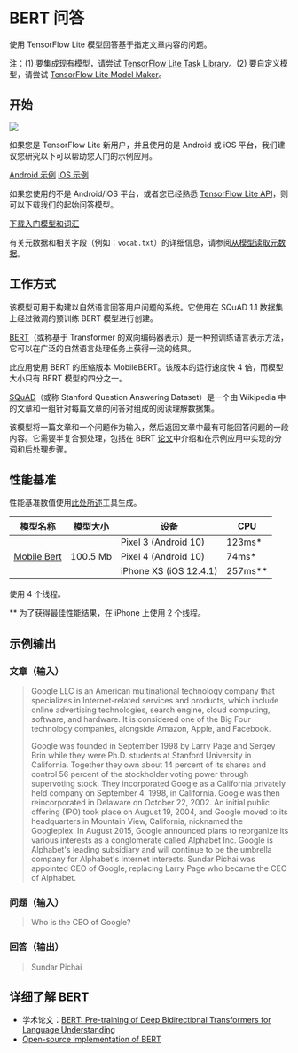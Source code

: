 # BERT 问答

使用 TensorFlow Lite 模型回答基于指定文章内容的问题。

注：(1) 要集成现有模型，请尝试 [TensorFlow Lite Task Library](https://www.tensorflow.org/lite/inference_with_metadata/task_library/bert_question_answerer)。(2) 要自定义模型，请尝试 [TensorFlow Lite Model Maker](https://www.tensorflow.org/lite/models/modify/model_maker/question_answer)。

## 开始


<img src="images/screenshot.gif" class="attempt-right" style="max-width: 300px">

如果您是 TensorFlow Lite 新用户，并且使用的是 Android 或 iOS 平台，我们建议您研究以下可以帮助您入门的示例应用。

<a class="button button-primary" href="https://github.com/tensorflow/examples/tree/master/lite/examples/bert_qa/android">Android 示例</a> <a class="button button-primary" href="https://github.com/tensorflow/examples/tree/master/lite/examples/bert_qa/ios">iOS 示例</a>

如果您使用的不是 Android/iOS 平台，或者您已经熟悉 [TensorFlow Lite API](https://www.tensorflow.org/api_docs/python/tf/lite)，则可以下载我们的起始问答模型。

<a class="button button-primary" href="https://tfhub.dev/tensorflow/lite-model/mobilebert/1/metadata/1?lite-format=tflite">下载入门模型和词汇</a>

有关元数据和相关字段（例如：`vocab.txt`）的详细信息，请参阅<a href="https://www.tensorflow.org/lite/models/convert/metadata#read_the_metadata_from_models">从模型读取元数据</a>。

## 工作方式

该模型可用于构建以自然语言回答用户问题的系统。它使用在 SQuAD 1.1 数据集上经过微调的预训练 BERT 模型进行创建。

[BERT](https://github.com/google-research/bert)（或称基于 Transformer 的双向编码器表示）是一种预训练语言表示方法，它可以在广泛的自然语言处理任务上获得一流的结果。

此应用使用 BERT 的压缩版本 MobileBERT。该版本的运行速度快 4 倍，而模型大小只有 BERT 模型的四分之一。

[SQuAD](https://rajpurkar.github.io/SQuAD-explorer/)（或称 Stanford Question Answering Dataset）是一个由 Wikipedia 中的文章和一组针对每篇文章的问答对组成的阅读理解数据集。

该模型将一篇文章和一个问题作为输入，然后返回文章中最有可能回答问题的一段内容。它需要半复合预处理，包括在 BERT [论文](https://arxiv.org/abs/1810.04805)中介绍和在示例应用中实现的分词和后处理步骤。

## 性能基准

性能基准数值使用[此处所述](https://www.tensorflow.org/lite/performance/benchmarks)工具生成。

<table>
  <thead>
    <tr>
      <th>模型名称</th>
      <th>模型大小</th>
      <th>设备</th>
      <th>CPU</th>
    </tr>
  </thead>
  <tr>
    <td rowspan="3">       <a href="https://tfhub.dev/tensorflow/lite-model/mobilebert/1/metadata/1?lite-format=tflite">Mobile Bert</a> </td>
    <td rowspan="3">       100.5 Mb     </td>
    <td>Pixel 3 (Android 10)</td>
    <td>123ms*</td>
  </tr>
   <tr>
     <td>Pixel 4 (Android 10)</td>
    <td>74ms*</td>
  </tr>
   <tr>
     <td>iPhone XS (iOS 12.4.1)</td>
    <td>257ms**</td>
  </tr>
</table>

使用 4 个线程。

** 为了获得最佳性能结果，在 iPhone 上使用 2 个线程。

## 示例输出

### 文章（输入）

> Google LLC is an American multinational technology company that specializes in Internet-related services and products, which include online advertising technologies, search engine, cloud computing, software, and hardware. It is considered one of the Big Four technology companies, alongside Amazon, Apple, and Facebook.
>
> Google was founded in September 1998 by Larry Page and Sergey Brin while they were Ph.D. students at Stanford University in California. Together they own about 14 percent of its shares and control 56 percent of the stockholder voting power through supervoting stock. They incorporated Google as a California privately held company on September 4, 1998, in California. Google was then reincorporated in Delaware on October 22, 2002. An initial public offering (IPO) took place on August 19, 2004, and Google moved to its headquarters in Mountain View, California, nicknamed the Googleplex. In August 2015, Google announced plans to reorganize its various interests as a conglomerate called Alphabet Inc. Google is Alphabet's leading subsidiary and will continue to be the umbrella company for Alphabet's Internet interests. Sundar Pichai was appointed CEO of Google, replacing Larry Page who became the CEO of Alphabet.

### 问题（输入）

> Who is the CEO of Google?

### 回答（输出）

> Sundar Pichai

## 详细了解 BERT

- 学术论文：[BERT: Pre-training of Deep Bidirectional Transformers for Language Understanding](https://arxiv.org/abs/1810.04805)
- [Open-source implementation of BERT](https://github.com/google-research/bert)
